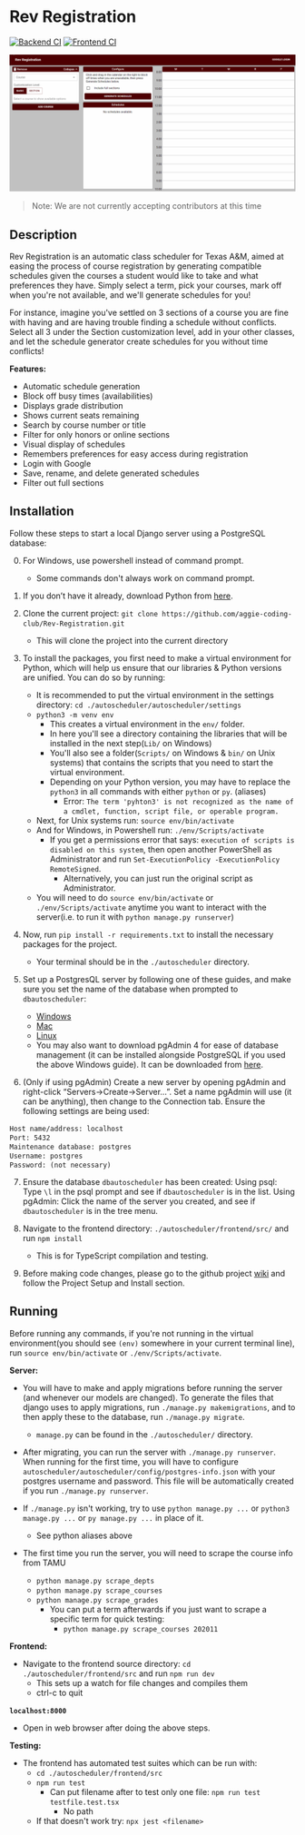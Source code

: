 # Rev Registration

[![Backend CI](https://github.com/aggie-coding-club/Automatic-Aggie-Scheduler/workflows/Backend%20CI/badge.svg)](https://github.com/aggie-coding-club/rev-registration/actions?query=branch%3Amaster+workflow%3A%22Backend+CI%22)
[![Frontend CI](https://github.com/aggie-coding-club/Automatic-Aggie-Scheduler/workflows/Frontend%20CI/badge.svg)](https://github.com/aggie-coding-club/rev-registration/actions?query=branch%3Amaster+workflow%3A%22Frontend+CI%22)

![project-demo](assets/project-demo.gif)

> Note: We are not currently accepting contributors at this time

## Description

Rev Registration is an automatic class scheduler for Texas A&M, aimed at easing the process
of course registration by generating compatible schedules given the courses a student would
like to take and what preferences they have. Simply select a term, pick your courses, mark off when
you're not available, and we'll generate schedules for you!

For instance, imagine you've settled on 3 sections of a course you are fine with having and are having
trouble finding a schedule without conflicts. Select all 3 under the Section customization level,
add in your other classes, and let the schedule generator create schedules for you without time conflicts!

**Features:**

- Automatic schedule generation
- Block off busy times (availabilities)
- Displays grade distribution
- Shows current seats remaining
- Search by course number or title
- Filter for only honors or online sections
- Visual display of schedules
- Remembers preferences for easy access during registration
- Login with Google
- Save, rename, and delete generated schedules
- Filter out full sections

## Installation

Follow these steps to start a local Django server using a PostgreSQL database:

0) For Windows, use powershell instead of command prompt.
    - Some commands don't always work on command prompt.
1) If you don’t have it already, download Python from [here](https://www.python.org/downloads/).
2) Clone the current project: `git clone https://github.com/aggie-coding-club/Rev-Registration.git`
    - This will clone the project into the current directory
3) To install the packages, you first need to make a virtual environment for Python, which will help us ensure that our libraries & Python versions are unified. You can do so by running:
    - It is recommended to put the virtual environment in the settings directory: `cd ./autoscheduler/autoscheduler/settings`
    - `python3 -m venv env`
        - This creates a virtual environment in the `env/` folder.
        - In here you'll see a directory containing the libraries that will be installed in the next step(`Lib/` on Windows)
        - You'll also see a folder(`Scripts/` on Windows & `bin/` on Unix systems) that contains the scripts that you need to start the virtual environment.
        - Depending on your Python version, you may have to replace the `python3` in all commands with either `python` or `py`. (aliases)
            - Error: `The term 'pyhton3' is not recognized as the name of a cmdlet, function, script file, or operable program.`
    - Next, for Unix systems run: `source env/bin/activate`
    - And for Windows, in Powershell run: `./env/Scripts/activate`
        - If you get a permissions error that says: `execution of scripts is disabled on this system`, then open another PowerShell as Administrator and run `Set-ExecutionPolicy -ExecutionPolicy RemoteSigned`.
            - Alternatively, you can just run the original script as Administrator.
    - You will need to do `source env/bin/activate` or `./env/Scripts/activate` anytime you want to interact with the server(i.e. to run it with `python manage.py runserver`)
4) Now, run `pip install -r requirements.txt` to install the necessary packages for the project.
    - Your terminal should be in the `./autoscheduler` directory.
5) Set up a PostgresQL server by following one of these guides, and make sure you set the name of the database when prompted to `dbautoscheduler`:
    - [Windows](http://www.postgresqltutorial.com/install-postgresql/)
    - [Mac](https://github.com/aggie-coding-club/Automatic-Aggie-Scheduler/wiki/Setup-Postgres-PGAdmin-on-MacOs)
    - [Linux](https://www.techrepublic.com/blog/diy-it-guy/diy-a-postgresql-database-server-setup-anyone-can-handle/)
    - You may also want to download pgAdmin 4 for ease of database management (it can be installed alongside PostgreSQL if you used the above Windows guide). It can be downloaded from [here](https://www.pgadmin.org/download/).

6) (Only if using pgAdmin) Create a new server by opening pgAdmin and right-click “Servers->Create->Server…”. Set a name pgAdmin will use (it can be anything), then change to the Connection tab. Ensure the following settings are being used:

```text
Host name/address: localhost
Port: 5432
Maintenance database: postgres
Username: postgres
Password: (not necessary)
```

7) Ensure the database `dbautoscheduler` has been created:
Using psql: Type `\l` in the psql prompt and see if `dbautoscheduler` is in the list.
Using pgAdmin: Click the name of the server you created, and see if `dbautoscheduler` is in the tree menu.

8) Navigate to the frontend directory: `./autoscheduler/frontend/src/` and run `npm install`
    - This is for TypeScript compilation and testing.
    
9) Before making code changes, please go to the github project [wiki](https://github.com/aggie-coding-club/Rev-Registration/wiki) and follow the Project Setup and Install section.

## Running

Before running any commands, if you're not running in the virtual environment(you should see `(env)` somewhere in your current terminal line), run `source env/bin/activate` or `./env/Scripts/activate`.

**Server:**
- You will have to make and apply migrations before running the server (and whenever our models are changed). To generate the files that django uses to apply migrations, run `./manage.py makemigrations`, and to then apply these to the database, run `./manage.py migrate`.
    - `manage.py` can be found in the `./autoscheduler/` directory.

- After migrating, you can run the server with `./manage.py runserver`. When running for the first time, you will have to configure `autoscheduler/autoscheduler/config/postgres-info.json` with your postgres username and password. This file will be automatically created if you run `./manage.py runserver`.

- If `./manage.py` isn't working, try to use `python manage.py ...` or `python3 manage.py ...` or `py manage.py ...` in place of it.
    - See python aliases above

- The first time you run the server, you will need to scrape the course info from TAMU
    - `python manage.py scrape_depts`
    - `python manage.py scrape_courses`
    - `python manage.py scrape_grades`
        - You can put a term afterwards if you just want to scrape a specific term for quick testing:
            - `python manage.py scrape_courses 202011`

**Frontend:**
- Navigate to the frontend source directory: `cd ./autoscheduler/frontend/src` and run `npm run dev`
    - This sets up a watch for file changes and compiles them
    - ctrl-c to quit

**`localhost:8000`**
- Open in web browser after doing the above steps.

**Testing:**

- The frontend has automated test suites which can be run with:
    - `cd ./autoscheduler/frontend/src`
    - `npm run test`
        - Can put filename after to test only one file: `npm run test testfile.test.tsx`
            - No path
    - If that doesn't work try: `npx jest <filename>`
